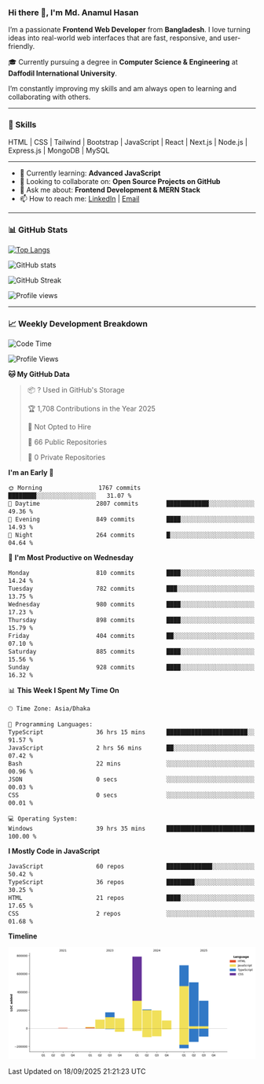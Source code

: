 ### Hi there 👋, I'm Md. Anamul Hasan

I’m a passionate **Frontend Web Developer** from **Bangladesh**. I love turning ideas into real-world web interfaces that are fast, responsive, and user-friendly.

🎓 Currently pursuing a degree in **Computer Science & Engineering** at **Daffodil International University**.

I’m constantly improving my skills and am always open to learning and collaborating with others.

---

### 🚀 Skills
HTML | CSS | Tailwind | Bootstrap | JavaScript | React | Next.js | Node.js | Express.js | MongoDB | MySQL 

---

- 🌱 Currently learning: **Advanced JavaScript**
- 👯 Looking to collaborate on: **Open Source Projects on GitHub**
- 💬 Ask me about: **Frontend Development & MERN Stack**
- 📫 How to reach me: [LinkedIn](https://www.linkedin.com/in/mdanamulhasan201) | [Email](mailto:anamulhasan3625@gmail.com)

---

### 📊 GitHub Stats

[![Top Langs](https://github-readme-stats.vercel.app/api/top-langs/?username=mdanamulhasan201&layout=compact)](https://github.com/anuraghazra/github-readme-stats)

![GitHub stats](https://github-readme-stats.vercel.app/api?username=mdanamulhasan201&show_icons=true&count_private=true&theme=tokyonight)

![GitHub Streak](https://streak-stats.demolab.com?user=mdanamulhasan201&theme=tokyonight)

![Profile views](https://gpvc.arturio.dev/mdanamulhasan201)

---

### 📈 Weekly Development Breakdown

<!--START_SECTION:waka-->
![Code Time](http://img.shields.io/badge/Code%20Time-714%20hrs%2037%20mins-blue)

![Profile Views](http://img.shields.io/badge/Profile%20Views-0-blue)

**🐱 My GitHub Data** 

> 📦 ? Used in GitHub's Storage 
 > 
> 🏆 1,708 Contributions in the Year 2025
 > 
> 🚫 Not Opted to Hire
 > 
> 📜 66 Public Repositories 
 > 
> 🔑 0 Private Repositories 
 > 
**I'm an Early 🐤** 

```text
🌞 Morning                1767 commits        ████████░░░░░░░░░░░░░░░░░   31.07 % 
🌆 Daytime                2807 commits        ████████████░░░░░░░░░░░░░   49.36 % 
🌃 Evening                849 commits         ████░░░░░░░░░░░░░░░░░░░░░   14.93 % 
🌙 Night                  264 commits         █░░░░░░░░░░░░░░░░░░░░░░░░   04.64 % 
```
📅 **I'm Most Productive on Wednesday** 

```text
Monday                   810 commits         ████░░░░░░░░░░░░░░░░░░░░░   14.24 % 
Tuesday                  782 commits         ███░░░░░░░░░░░░░░░░░░░░░░   13.75 % 
Wednesday                980 commits         ████░░░░░░░░░░░░░░░░░░░░░   17.23 % 
Thursday                 898 commits         ████░░░░░░░░░░░░░░░░░░░░░   15.79 % 
Friday                   404 commits         ██░░░░░░░░░░░░░░░░░░░░░░░   07.10 % 
Saturday                 885 commits         ████░░░░░░░░░░░░░░░░░░░░░   15.56 % 
Sunday                   928 commits         ████░░░░░░░░░░░░░░░░░░░░░   16.32 % 
```


📊 **This Week I Spent My Time On** 

```text
🕑︎ Time Zone: Asia/Dhaka

💬 Programming Languages: 
TypeScript               36 hrs 15 mins      ███████████████████████░░   91.57 % 
JavaScript               2 hrs 56 mins       ██░░░░░░░░░░░░░░░░░░░░░░░   07.42 % 
Bash                     22 mins             ░░░░░░░░░░░░░░░░░░░░░░░░░   00.96 % 
JSON                     0 secs              ░░░░░░░░░░░░░░░░░░░░░░░░░   00.03 % 
CSS                      0 secs              ░░░░░░░░░░░░░░░░░░░░░░░░░   00.01 % 

💻 Operating System: 
Windows                  39 hrs 35 mins      █████████████████████████   100.00 % 
```

**I Mostly Code in JavaScript** 

```text
JavaScript               60 repos            █████████████░░░░░░░░░░░░   50.42 % 
TypeScript               36 repos            ████████░░░░░░░░░░░░░░░░░   30.25 % 
HTML                     21 repos            ████░░░░░░░░░░░░░░░░░░░░░   17.65 % 
CSS                      2 repos             ░░░░░░░░░░░░░░░░░░░░░░░░░   01.68 % 
```



**Timeline**

![Lines of Code chart](https://raw.githubusercontent.com/mdanamulhasan201/mdanamulhasan201/main/assets/bar_graph.png)


 Last Updated on 18/09/2025 21:21:23 UTC
<!--END_SECTION:waka-->
